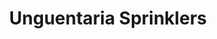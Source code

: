 ---
label: 
title: "Unguentaria Sprinklers"
order: 600
layout: table-of-contents
presentation: grid
outputs: [ html ]
---